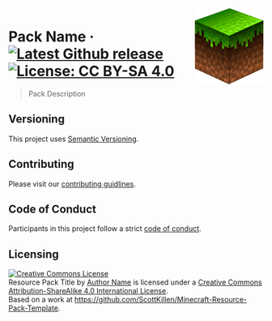 <img src="icon.png" align="right" />

Pack Name
&middot;
[![Latest Github release](https://img.shields.io/github/release/Martinsos/edlib.svg)](//github.com/Martinsos/edlib/releases/latest)
[![License: CC BY-SA 4.0](https://img.shields.io/badge/License-CC%20BY--SA%204.0-lightgrey.svg)](//creativecommons.org/licenses/by-sa/4.0/)
=====

> Pack Description

Versioning
-----

This project uses [Semantic Versioning](//semver.org/).

Contributing
-----

Please visit our [contributing guidlines](CONTRIBUTING.md).

Code of Conduct
-----

Participants in this project follow a strict [code of conduct](CODE_OF_CONDUCT.md).

Licensing
-----

<a rel="license" href="http://creativecommons.org/licenses/by-sa/4.0/"><img alt="Creative Commons License" style="border-width:0" src="https://i.creativecommons.org/l/by-sa/4.0/88x31.png" /></a><br /><span xmlns:dct="http://purl.org/dc/terms/" property="dct:title">Resource Pack Title</span> by <a xmlns:cc="http://creativecommons.org/ns#" href="https://github.com/ScottKillen" property="cc:attributionName" rel="cc:attributionURL">Author Name</a> is licensed under a <a rel="license" href="http://creativecommons.org/licenses/by-sa/4.0/">Creative Commons Attribution-ShareAlike 4.0 International License</a>.<br />Based on a work at <a xmlns:dct="http://purl.org/dc/terms/" href="https://github.com/ScottKillen/Minecraft-Resource-Pack-Template" rel="dct:source">https://github.com/ScottKillen/Minecraft-Resource-Pack-Template</a>.
